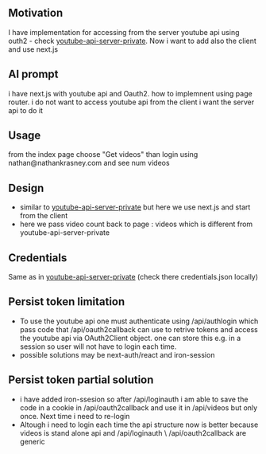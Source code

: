 <h2>Motivation</h2>
I have implementation for accessing from the server youtube api using outh2 - check <a href='https://github.com/NathanKr/youtube-api-server-private'>youtube-api-server-private</a>. Now i want to add also the client and use next.js

<h2>AI prompt</h2>
i have next.js with youtube api and Oauth2. how to implemnent using page router. i do not want to access youtube api from the client i want the server api to do it

<h2>Usage</h2>
from the index page choose "Get videos" than login using nathan@nathankrasney.com and see num videos

<h2>Design</h2>
<ul>
<li>similar to <a href='https://github.com/NathanKr/youtube-api-server-private'>youtube-api-server-private</a> but here we use next.js and start from the client
</li>
<li>here we pass video count back to page : videos which is different from youtube-api-server-private </li>
</ul>

<h2>Credentials</h2>
Same as in <a href='https://github.com/NathanKr/youtube-api-server-private'>youtube-api-server-private</a> (check there credentials.json locally)

<h2>Persist token limitation</h2>
<ul>
<li>To use the youtube api one must authenticate using /api/authlogin which pass code that /api/oauth2callback can use to retrive tokens and access the youtube api via OAuth2Client object. one can store this e.g. in a session so user will not have to login each time.</li>
<li>possible solutions may be next-auth/react and iron-session</li>
</ul>

<h2>Persist token partial solution</h2>
<ul>
<li>i have added iron-ssesion so after /api/loginauth i am able to save the code in a cookie in /api/oauth2callback and use it in /api/videos but only once. Next time i need to re-login</li>
<li>Altough i need to login each time the api structure now is better because videos is stand alone api and /api/loginauth \ /api/oauth2callback are generic</li>
</ul>

